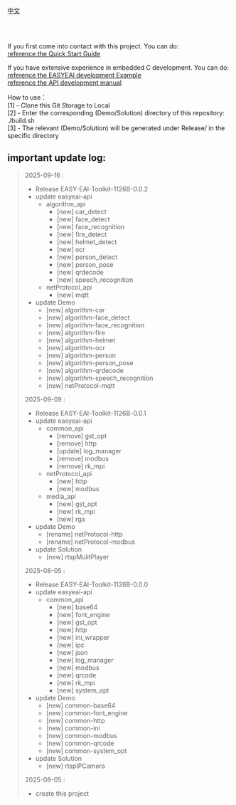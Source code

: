 <br/>
<br/>


[中文](README.md)

<br />
<br />

If you first come into contact with this project. You can do:  
[reference the Quick Start Guide](https://www.easy-eai.com/document_details/27/1097)

If you have extensive experience in embedded C development. You can do:  
[reference the EASYEAI development Example](https://www.easy-eai.com/document_details/27/1150)  
[reference the API development manual](https://www.easy-eai.com/document_details/27/1132)


How to use：  
[1] - Clone this Git Storage to Local   
[2] - Enter the corresponding (Demo/Solution) directory of this repository: ./build.sh   
[3] - The relevant (Demo/Solution) will be generated under Release/ in the specific directory


important update log:
---
> 2025-09-16 :
> * Release EASY-EAI-Toolkit-1126B-0.0.2
> * update easyeai-api
>     * algorithm_api
>         * [new] car_detect
>         * [new] face_detect
>         * [new] face_recognition
>         * [new] fire_detect
>         * [new] helmet_detect
>         * [new] ocr
>         * [new] person_detect
>         * [new] person_pose
>         * [new] qrdecode
>         * [new] speech_recognition
>     * netProtocol_api
>         * [new] mqtt
> * update Demo
>     * [new] algorithm-car
>     * [new] algorithm-face_detect
>     * [new] algorithm-face_recognition
>     * [new] algorithm-fire
>     * [new] algorithm-helmet
>     * [new] algorithm-ocr
>     * [new] algorithm-person
>     * [new] algorithm-person_pose
>     * [new] algorithm-qrdecode
>     * [new] algorithm-speech_recognition
>     * [new] netProtocol-mqtt
>
> 2025-09-09 :
> * Release EASY-EAI-Toolkit-1126B-0.0.1
> * update easyeai-api
>     * common_api
>         * [remove] gst_opt
>         * [remove] http
>         * [update] log_manager
>         * [remove] modbus
>         * [remove] rk_mpi
>     * netProtocol_api
>         * [new] http
>         * [new] modbus
>     * media_api
>         * [new] gst_opt
>         * [new] rk_mpi
>         * [new] rga
> * update Demo
>     * [rename] netProtocol-http
>     * [rename] netProtocol-modbus
> * update Solution
>     * [new] rtspMulitPlayer
>
> 2025-08-05 :
> * Release EASY-EAI-Toolkit-1126B-0.0.0
> * update easyeai-api
>     * common_api
>         * [new] base64
>         * [new] font_engine
>         * [new] gst_opt
>         * [new] http
>         * [new] ini_wrapper
>         * [new] ipc
>         * [new] json
>         * [new] log_manager
>         * [new] modbus
>         * [new] qrcode
>         * [new] rk_mpi
>         * [new] system_opt
> * update Demo
>     * [new] common-base64
>     * [new] common-font_engine
>     * [new] common-http
>     * [new] common-ini
>     * [new] common-modbus
>     * [new] common-qrcode
>     * [new] common-system_opt
> * update Solution
>     * [new] rtspIPCamera
>
> 2025-08-05 : 
> * create this project